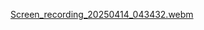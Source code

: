 [Screen_recording_20250414_043432.webm](https://github.com/user-attachments/assets/6c409cac-544a-49d2-a29c-fd24f39fd033)

